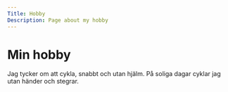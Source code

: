 ```yaml
---
Title: Hobby
Description: Page about my hobby
---
```


Min hobby
==================

Jag tycker om att cykla, snabbt och utan hjälm. På soliga dagar cyklar jag utan händer och stegrar.